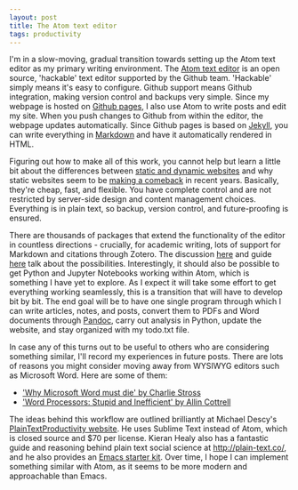 ```yaml
---
layout: post
title: The Atom text editor
tags: productivity
---
```


I'm in a slow-moving, gradual transition towards setting up the Atom text editor as my primary writing environment. The [Atom text editor](https://atom.io/) is an open source, 'hackable' text editor supported by the Github team. 'Hackable' simply means it's easy to configure. Github support means Github integration, making version control and backups very simple. Since my webpage is hosted on [Github pages](https://pages.github.com/), I also use Atom to write posts and edit my site. When you push changes to Github from within the editor, the webpage updates automatically. Since Github pages is based on [Jekyll](https://jekyllrb.com/), you can write everything in [Markdown](https://en.wikipedia.org/wiki/Markdown) and have it automatically rendered in HTML.

Figuring out how to make all of this work, you cannot help but learn a little bit about the differences between [static and dynamic websites](http://www.spiderwriting.co.uk/static-dynamic.php) and why static websites seem to be [making a comeback](https://www.smashingmagazine.com/2015/11/modern-static-website-generators-next-big-thing/) in recent years. Basically, they're cheap, fast, and flexible. You have complete control and are not restricted by server-side design and content management choices. Everything is in plain text, so backup, version control, and future-proofing is ensured.

There are thousands of packages that extend the functionality of the editor in countless directions - crucially, for academic writing, lots of support for Markdown and citations through Zotero. The discussion [here](https://discuss.atom.io/t/using-atom-for-academic-writing/19222) and guide [here](http://anthonyhumphreys.co.uk/index.php/2017/01/30/academic-writing-with-atom/) talk about the possibilities. Interestingly, it should also be possible to get Python and Jupyter Notebooks working within Atom, which is something I have yet to explore. As I expect it will take some effort to get everything working seamlessly, this is a transition that will have to develop bit by bit. The end goal will be to have one single program through which I can write articles, notes, and posts, convert them to PDFs and Word documents through [Pandoc](https://pandoc.org/), carry out analysis in Python, update the website, and stay organized with my todo.txt file.

In case any of this turns out to be useful to others who are considering something similar, I'll record my experiences in future posts. There are lots of reasons you might consider moving away from WYSIWYG editors such as Microsoft Word. Here are some of them:

- ['Why Microsoft Word must die' by Charlie Stross](http://www.antipope.org/charlie/blog-static/2013/10/why-microsoft-word-must-die.html)
- ['Word Processors: Stupid and Inefficient' by Allin Cottrell](http://ricardo.ecn.wfu.edu/~cottrell/wp.html)

The ideas behind this workflow are outlined brilliantly at Michael Descy's [PlainTextProductivity website](http://plaintext-productivity.net/). He uses Sublime Text instead of Atom, which is closed source and $70 per license. Kieran Healy also has a fantastic guide and reasoning behind plain text social science at http://plain-text.co/, and he also provides an [Emacs starter kit](https://kieranhealy.org/resources/emacs-starter-kit/). Over time, I hope I can implement something similar with Atom, as it seems to be more modern and approachable than Emacs. 
